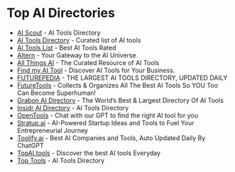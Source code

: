 # Top AI Directories

- [AI Scout](https://aiscout.net/) - AI Tools Directory
- [AI Tools Directory](https://aitoolsdirectory.com/) - Curated list of AI tools
- [AI Tools List](https://aitoolslist.io/) - Best AI Tools Rated
- [Altern](https://altern.ai) - Your Gateway to the AI Universe
- [All Things AI](https://allthingsai.com/) - The Curated Resource of AI Tools 
- [Find my AI Tool](https://findmyaitool.com/) - Discover AI Tools for Your Business.
- [FUTUREPEDIA](https://www.futurepedia.io/) - THE LARGEST AI TOOLS DIRECTORY, UPDATED DAILY
- [FutureTools](https://www.futuretools.io/) - Collects & Organizes All The Best AI Tools So YOU Too Can Become Superhuman!
- [Grabon AI Directory](https://www.grabon.in/indulge/ai-tools/) - The World’s Best & Largest Directory Of AI Tools
- [Insidr AI Directory](https://www.insidr.ai/ai-tools/) - AI Tools Directory
- [OpenTools](https://opentools.ai/) - Chat with our GPT to find the right AI tool for you
- [Stratup.ai](https://stratup.ai/) - AI-Powered Startup Ideas and Tools to Fuel Your Entrepreneurial Journey
- [Toolify.ai](https://www.toolify.ai/) - Best AI Companies and Tools, Auto Updated Daily By ChatGPT
- [TopAI.tools](https://topai.tools/) - Discover the best AI tools Everyday
- [Top Tools](https://www.toptools.ai/) - AI Tools Directory

